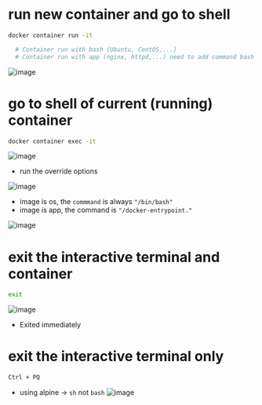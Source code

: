# run new container and go to shell

```bash
docker container run -it

  # Container run with bash (Ubuntu, CentOS,...)
  # Container run with app (nginx, httpd,...) need to add command bash
```
![image](https://github.com/lcaohoanq/Docker-Issues/assets/136492579/37549aa6-c3b0-4de4-8e24-d9a085979b38)


# go to shell of current (running) container

```bash
docker container exec -it
```

![image](https://github.com/lcaohoanq/Docker-Issues/assets/136492579/b8321a99-fc67-4a9b-b5bc-202bc76f95a1)

- run the override options

![image](https://github.com/lcaohoanq/Docker-Issues/assets/136492579/c719c19c-db5e-464c-beab-d8d5956b4e05)

- image is os, the `commmand` is always `"/bin/bash"`
- image is app, the command is `"/docker-entrypoint."`

![image](https://github.com/lcaohoanq/Docker-Issues/assets/136492579/f183b048-9c69-485d-b1a5-392ca8f6c1f2)

# exit the interactive terminal and container
```bash
exit
```

![image](https://github.com/lcaohoanq/Docker-Issues/assets/136492579/038bf1f8-0d40-4af5-ac44-d5c0041ab8bf)

- Exited immediately

# exit the interactive terminal only
```bash
Ctrl + PQ
```
- using alpine -> `sh` not `bash`
![image](https://github.com/lcaohoanq/Docker-Issues/assets/136492579/00ebed6e-0442-4f46-b51b-fae00ce2f490)
